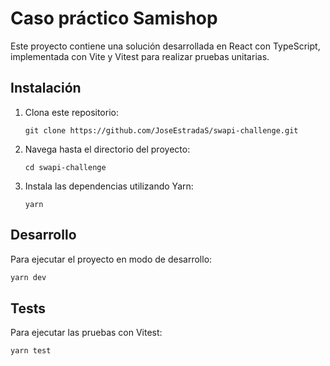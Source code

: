 # Caso práctico Samishop

Este proyecto contiene una solución desarrollada en React con TypeScript, implementada con Vite y Vitest para realizar pruebas unitarias.

## Instalación

1. Clona este repositorio:

   ```
   git clone https://github.com/JoseEstradaS/swapi-challenge.git
   ```

2. Navega hasta el directorio del proyecto:

   ```
   cd swapi-challenge
   ```

3. Instala las dependencias utilizando Yarn:

   ```
   yarn
   ```

## Desarrollo

Para ejecutar el proyecto en modo de desarrollo:

```bash
yarn dev
```

## Tests

Para ejecutar las pruebas con Vitest:

```
yarn test
```
